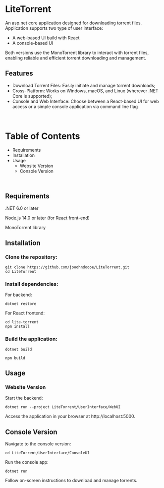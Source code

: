# LiteTorrent

An asp.net core application designed for downloading torrent files. Application supports two type of user interface:
- A web-based UI build with React
- A console-based UI

Both versions use the MonoTorrent library to interact with torrent files, enabling reliable and efficient torrent downloading and management.

## Features
- Download Torrent Files: Easily initiate and manage torrent downloads;
- Cross-Platform: Works on Windows, macOS, and Linux (wherever .NET Core is supported);
- Console and Web Interface: Choose between a React-based UI for web access or a simple console application via command line flag

&nbsp;
  
# Table of Contents
- Requirements
- Installation
- Usage
  - Website Version
  - Console Version

&nbsp;

## Requirements
.NET 6.0 or later

Node.js 14.0 or later (for React front-end)

MonoTorrent library

## Installation
### Clone the repository:

```
git clone https://github.com/jooohndoooe/LiteTorrent.git
cd LiteTorrent
```

### Install dependencies:

For backend:

```
dotnet restore
```

For React frontend:

```
cd lite-torrent
npm install
```

### Build the application:

```
dotnet build
```
```
npm build
```

## Usage

### Website Version
Start the backend:

```
dotnet run --project LiteTorrent/UserInterface/WebUI
```

Access the application in your browser at http://localhost:5000.

## Console Version
Navigate to the console version:

```
cd LiteTorrent/UserInterface/ConsoleUI
```

Run the console app:

```
dotnet run
```

Follow on-screen instructions to download and manage torrents.
